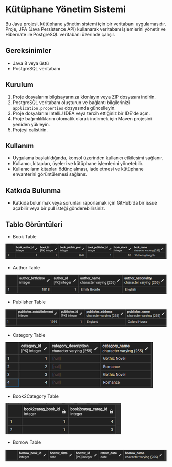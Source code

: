 # Kütüphane Yönetim Sistemi

Bu Java projesi, kütüphane yönetim sistemi için bir veritabanı uygulamasıdır. Proje, JPA (Java Persistence API) kullanarak veritabanı işlemlerini yönetir ve Hibernate ile PostgreSQL veritabanı üzerinde çalışır.

## Gereksinimler

- Java 8 veya üstü
- PostgreSQL veritabanı

## Kurulum

1. Proje dosyalarını bilgisayarınıza klonlayın veya ZIP dosyasını indirin.
2. PostgreSQL veritabanı oluşturun ve bağlantı bilgilerinizi `application.properties` dosyasında güncelleyin.
3. Proje dosyalarını IntelliJ IDEA veya tercih ettiğiniz bir IDE'de açın.
4. Proje bağımlılıklarını otomatik olarak indirmek için Maven projesini yeniden yükleyin.
5. Projeyi calistirin.

## Kullanım

- Uygulama başlatıldığında, konsol üzerinden kullanıcı etkileşimi sağlanır.
- Kullanıcı, kitapları, üyeleri ve kütüphane işlemlerini yönetebilir.
- Kullanıcıların kitapları ödünç alması, iade etmesi ve kütüphane envanterini görüntülemesi sağlanır.

## Katkıda Bulunma

- Katkıda bulunmak veya sorunları raporlamak için GitHub'da bir issue açabilir veya bir pull isteği gönderebilirsiniz.

## Tablo Görüntüleri
* Book Table

![Book Table](images/bookTable.png)
* Author Table

![Author Table](images/authorTable.png)
* Publisher Table

![Publisher Table](images/publisherTable.png)
* Category Table

![Category Table](images/categoryTable.png)
* Book2Category Table

![Book2Category Table](images/book2categTable.png)
* Borrow Table

![Borrow Table](images/borrowTable.png)

